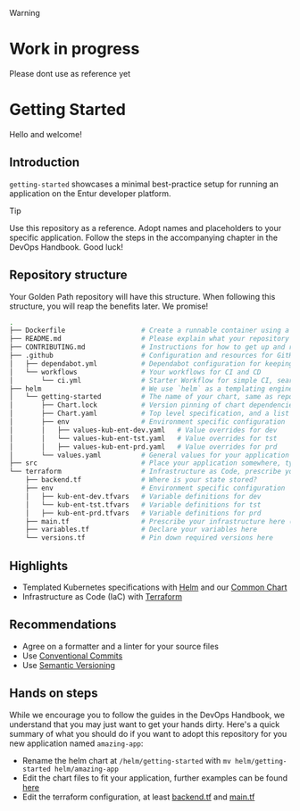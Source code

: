 > [!WARNING]
>
> # Work in progress
>
> Please dont use as reference yet

# Getting Started

Hello and welcome!

## Introduction

`getting-started` showcases a minimal best-practice setup for running an application on the Entur developer platform.

> [!TIP]
>
> Use this repository as a reference.
> Adopt names and placeholders to your specific application.
> Follow the steps in the accompanying chapter in the DevOps Handbook.
> Good luck!

## Repository structure

Your Golden Path repository will have this structure. When following this structure, you will reap the benefits later. We promise!

```sh
.
├── Dockerfile                   # Create a runnable container using a Dockerfile
├── README.md                    # Please explain what your repository achieves and why
├── CONTRIBUTING.md              # Instructions for how to get up and running, and how to contribute
├── .github                      # Configuration and resources for GitHub
│   ├── dependabot.yml           # Dependabot configuration for keeping dependencies up to date
│   └── workflows                # Your workflows for CI and CD
│       └── ci.yml               # Starter Workflow for simple CI, search DevOps Handbook for `Starter Workflows`
├── helm                         # We use `helm` as a templating engine for kubernetes specs
│   └── getting-started          # The name of your chart, same as repository for Golden Path
│       ├── Chart.lock           # Version pinning of chart dependencies
│       ├── Chart.yaml           # Top level specification, and a list of versioned dependencies
│       ├── env                  # Environment specific configuration
│       │   ├── values-kub-ent-dev.yaml   # Value overrides for dev
│       │   └── values-kub-ent-tst.yaml   # Value overrides for tst
│       │   ├── values-kub-ent-prd.yaml   # Value overrides for prd
│       └── values.yaml          # General values for your application
├── src                          # Place your application somewhere, typically in `src` folder
└── terraform                    # Infrastructure as Code, prescribe your infrastructure requirements
    ├── backend.tf               # Where is your state stored?
    ├── env                      # Environment specific configuration
    │   ├── kub-ent-dev.tfvars   # Variable definitions for dev
    │   └── kub-ent-tst.tfvars   # Variable definitions for tst
    │   ├── kub-ent-prd.tfvars   # Variable definitions for prd
    ├── main.tf                  # Prescribe your infrastructure here (can be split up into multiple .tf files)
    ├── variables.tf             # Declare your variables here
    └── versions.tf              # Pin down required versions here
```

## Highlights

* Templated Kubernetes specifications with [Helm](https://helm.sh/) and our [Common Chart](https://github.com/entur/helm-charts/tree/main/charts/common)
* Infrastructure as Code (IaC) with [Terraform](https://www.terraform.io/)

## Recommendations

* Agree on a formatter and a linter for your source files
* Use [Conventional Commits](https://www.conventionalcommits.org/en/v1.0.0/)
* Use [Semantic Versioning](https://semver.org/)

## Hands on steps

While we encourage you to follow the guides in the DevOps Handbook, we understand that you may just want to get your hands dirty.
Here's a quick summary of what you should do if you want to adopt this repository for you new application named `amazing-app`:

* Rename the helm chart at `/helm/getting-started` with `mv helm/getting-started helm/amazing-app`
* Edit the chart files to fit your application, further examples can be found [here](https://github.com/entur/helm-charts/tree/main/examples/common)
* Edit the terraform configuration, at least [backend.tf](./terraform/backend.tf) and [main.tf](./terraform/main.tf)
